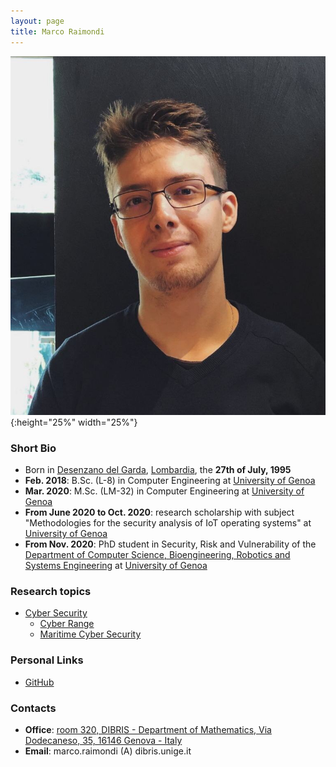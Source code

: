 ```yaml
---
layout: page
title: Marco Raimondi
---
```


![Marco's pic is missing.](/pics/raimondi.png){:height="25%" width="25%"}

### Short Bio

- Born in [Desenzano del Garda](https://it.wikipedia.org/wiki/Desenzano_del_Garda), [Lombardia](https://it.wikipedia.org/wiki/Lombardia), the **27th of July, 1995**
- **Feb. 2018**: B.Sc. (L-8) in Computer Engineering at [University of Genoa](https://en.wikipedia.org/wiki/University_of_Genoa)
- **Mar. 2020**: M.Sc. (LM-32) in Computer Engineering at [University of Genoa](https://en.wikipedia.org/wiki/University_of_Genoa)
- **From June 2020 to Oct. 2020**: research scholarship with subject "Methodologies for the security analysis of IoT operating systems" at [University of Genoa](https://en.wikipedia.org/wiki/University_of_Genoa)
- **From Nov. 2020**: PhD student in Security, Risk and Vulnerability of the [Department of Computer Science, Bioengineering, Robotics and Systems Engineering](http://www.dibris.unige.it/) at [University of Genoa](https://en.wikipedia.org/wiki/University_of_Genoa)

### Research topics

- [Cyber Security](https://en.wikipedia.org/wiki/Computer_security)
  * [Cyber Range](https://www.nist.gov/system/files/documents/2018/02/13/cyber_ranges.pdf)
  * [Maritime Cyber Security](https://www.imo.org/en/OurWork/Security/Pages/Cyber-security.aspx)

### Personal Links

- [GitHub](https://github.com/M-Rai)

### Contacts

- **Office**: [room 320, DIBRIS - Department of Mathematics, Via Dodecaneso, 35, 16146 Genova - Italy](https://goo.gl/maps/kTyTs2YKMkL2)
- **Email**: marco.raimondi (A) dibris.unige.it
